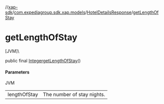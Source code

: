 //[xap-sdk](../../../index.md)/[com.expediagroup.sdk.xap.models](../index.md)/[HotelDetailsResponse](index.md)/[getLengthOfStay](get-length-of-stay.md)

# getLengthOfStay

[JVM]\

public final [Integer](https://docs.oracle.com/javase/8/docs/api/java/lang/Integer.html)[getLengthOfStay](get-length-of-stay.md)()

#### Parameters

JVM

| | |
|---|---|
| lengthOfStay | The number of stay nights. |

